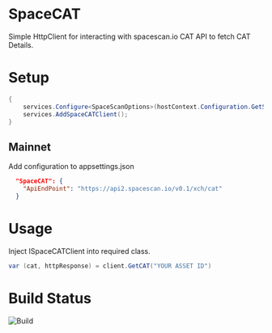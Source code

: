 # SpaceCAT
Simple HttpClient for interacting with spacescan.io CAT API to fetch CAT Details.


# Setup
```C#
{
    services.Configure<SpaceScanOptions>(hostContext.Configuration.GetSection("SpaceCAT"));
    services.AddSpaceCATClient();
}
```

## Mainnet
Add configuration to appsettings.json
```JSON
  "SpaceCAT": {
    "ApiEndPoint": "https://api2.spacescan.io/v0.1/xch/cat"
  }
```

# Usage
Inject ISpaceCATClient into required class.

```C#
var (cat, httpResponse) = client.GetCAT("YOUR ASSET ID")
```

# Build Status
![Build](https://github.com/kevinonfrontend/SpaceCAT/actions/workflows/build_and_test.yml/badge.svg)
